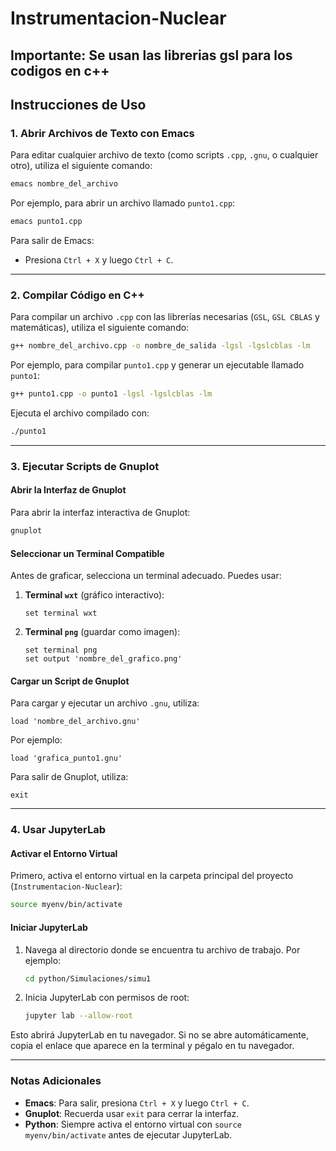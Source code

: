 # Instrumentacion-Nuclear
Importante: Se usan las librerias gsl para los codigos en c++
---

## **Instrucciones de Uso**

### **1. Abrir Archivos de Texto con Emacs**
Para editar cualquier archivo de texto (como scripts `.cpp`, `.gnu`, o cualquier otro), utiliza el siguiente comando:

```bash
emacs nombre_del_archivo
```

Por ejemplo, para abrir un archivo llamado `punto1.cpp`:
```bash
emacs punto1.cpp
```

Para salir de Emacs:
- Presiona `Ctrl + X` y luego `Ctrl + C`.

---

### **2. Compilar Código en C++**
Para compilar un archivo `.cpp` con las librerías necesarias (`GSL`, `GSL CBLAS` y matemáticas), utiliza el siguiente comando:

```bash
g++ nombre_del_archivo.cpp -o nombre_de_salida -lgsl -lgslcblas -lm
```

Por ejemplo, para compilar `punto1.cpp` y generar un ejecutable llamado `punto1`:
```bash
g++ punto1.cpp -o punto1 -lgsl -lgslcblas -lm
```

Ejecuta el archivo compilado con:
```bash
./punto1
```

---

### **3. Ejecutar Scripts de Gnuplot**
#### **Abrir la Interfaz de Gnuplot**
Para abrir la interfaz interactiva de Gnuplot:
```bash
gnuplot
```

#### **Seleccionar un Terminal Compatible**
Antes de graficar, selecciona un terminal adecuado. Puedes usar:
1. **Terminal `wxt`** (gráfico interactivo):
   ```gnuplot
   set terminal wxt
   ```

2. **Terminal `png`** (guardar como imagen):
   ```gnuplot
   set terminal png
   set output 'nombre_del_grafico.png'
   ```

#### **Cargar un Script de Gnuplot**
Para cargar y ejecutar un archivo `.gnu`, utiliza:
```gnuplot
load 'nombre_del_archivo.gnu'
```

Por ejemplo:
```gnuplot
load 'grafica_punto1.gnu'
```

Para salir de Gnuplot, utiliza:
```gnuplot
exit
```

---

### **4. Usar JupyterLab**
#### **Activar el Entorno Virtual**
Primero, activa el entorno virtual en la carpeta principal del proyecto (`Instrumentacion-Nuclear`):
```bash
source myenv/bin/activate
```

#### **Iniciar JupyterLab**
1. Navega al directorio donde se encuentra tu archivo de trabajo.
   Por ejemplo:
   ```bash
   cd python/Simulaciones/simu1
   ```

2. Inicia JupyterLab con permisos de root:
   ```bash
   jupyter lab --allow-root
   ```

Esto abrirá JupyterLab en tu navegador. Si no se abre automáticamente, copia el enlace que aparece en la terminal y pégalo en tu navegador.

---

### **Notas Adicionales**
- **Emacs**: Para salir, presiona `Ctrl + X` y luego `Ctrl + C`.
- **Gnuplot**: Recuerda usar `exit` para cerrar la interfaz.
- **Python**: Siempre activa el entorno virtual con `source myenv/bin/activate` antes de ejecutar JupyterLab.